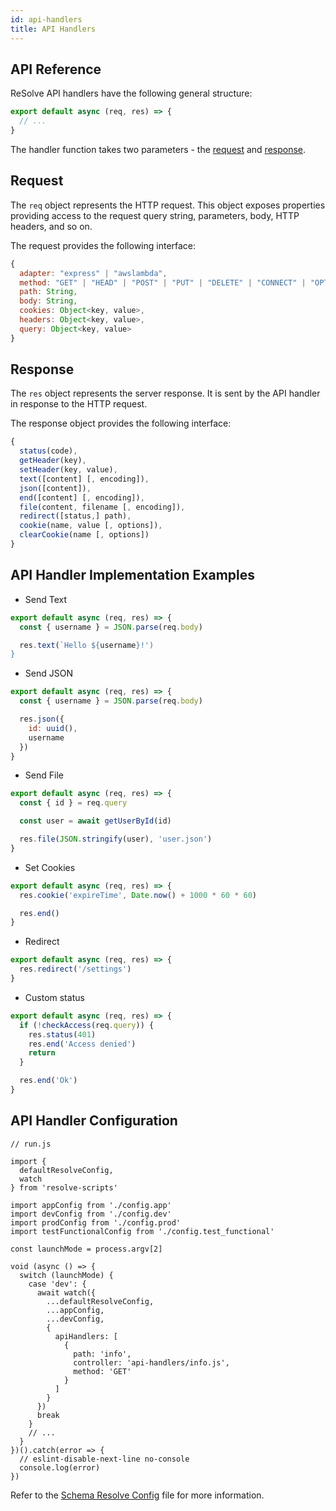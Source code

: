 ```yaml
---
id: api-handlers
title: API Handlers
---
```


## API Reference

ReSolve API handlers have the following general structure:

```js
export default async (req, res) => {
  // ...
}
```

The handler function takes two parameters - the [request](#request) and [response](#response).

## Request

The `req` object represents the HTTP request. This object exposes properties providing access to the request query string, parameters, body, HTTP headers, and so on.

The request provides the following interface:

```js
{
  adapter: "express" | "awslambda",
  method: "GET" | "HEAD" | "POST" | "PUT" | "DELETE" | "CONNECT" | "OPTIONS" | "TRACE" | "PATCH",
  path: String,
  body: String,
  cookies: Object<key, value>,
  headers: Object<key, value>,
  query: Object<key, value>
}
```

## Response

The `res` object represents the server response. It is sent by the API handler in response to the HTTP request.

The response object provides the following interface:

```js
{
  status(code),
  getHeader(key),
  setHeader(key, value),
  text([content] [, encoding]),
  json([content]),
  end([content] [, encoding]),
  file(content, filename [, encoding]),
  redirect([status,] path),
  cookie(name, value [, options]),
  clearCookie(name [, options])
}
```

## API Handler Implementation Examples

- Send Text

```js
export default async (req, res) => {
  const { username } = JSON.parse(req.body)

  res.text(`Hello ${username}!')
}
```

- Send JSON

```js
export default async (req, res) => {
  const { username } = JSON.parse(req.body)

  res.json({
    id: uuid(),
    username
  })
}
```

- Send File

```js
export default async (req, res) => {
  const { id } = req.query

  const user = await getUserById(id)

  res.file(JSON.stringify(user), 'user.json')
}
```

- Set Cookies

```js
export default async (req, res) => {
  res.cookie('expireTime', Date.now() + 1000 * 60 * 60)

  res.end()
}
```

- Redirect

```js
export default async (req, res) => {
  res.redirect('/settings')
}
```

- Custom status

```js
export default async (req, res) => {
  if (!checkAccess(req.query)) {
    res.status(401)
    res.end('Access denied')
    return
  }

  res.end('Ok')
}
```

## API Handler Configuration

```
// run.js

import {
  defaultResolveConfig,
  watch
} from 'resolve-scripts'

import appConfig from './config.app'
import devConfig from './config.dev'
import prodConfig from './config.prod'
import testFunctionalConfig from './config.test_functional'

const launchMode = process.argv[2]

void (async () => {
  switch (launchMode) {
    case 'dev': {
      await watch({
        ...defaultResolveConfig,
        ...appConfig,
        ...devConfig,
        {
          apiHandlers: [
            {
              path: 'info',
              controller: 'api-handlers/info.js',
              method: 'GET'
            }
          ]
        }
      })
      break
    }
    // ...
  }
})().catch(error => {
  // eslint-disable-next-line no-console
  console.log(error)
})
```

Refer to the [Schema Resolve Config](https://github.com/reimagined/resolve/blob/master/packages/core/resolve-scripts/configs/schema.resolve.config.json) file for more information.
